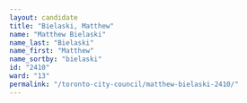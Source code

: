 ```yaml
---
layout: candidate
title: "Bielaski, Matthew"
name: "Matthew Bielaski"
name_last: "Bielaski"
name_first: "Matthew"
name_sortby: "bielaski"
id: "2410"
ward: "13"
permalink: "/toronto-city-council/matthew-bielaski-2410/"
---
```

